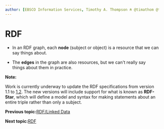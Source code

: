 ```yaml
---
author: [EBSCO Information Services, Timothy A. Thompson ⍝ @timathom @timathom@indieweb.social]
---
```


# RDF

-   In an RDF graph, each **node** \(subject or object\) is a resource that we can say things about.

-   The **edges** in the graph are also resources, but we can't really say things about them in practice.


**Note:**

Work is currently underway to update the RDF specifications from version 1.1 to [1.2](https://www.w3.org/TR/rdf12-concepts/). The new versions will include support for what is known as **RDF-Star**, which will define a model and syntax for making statements about an entire triple rather than only a subject.

**Previous topic:**[RDF/Linked Data](../../day_1/lesson_1/rdf_linked_data_3.md)

**Next topic:**[RDF](../../day_1/lesson_1/rdf_6.md)

